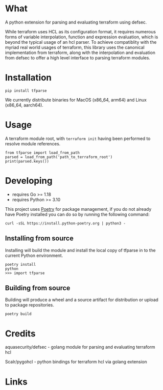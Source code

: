 
# What

A python extension for parsing and evaluating terraform using defsec.

While terraform uses HCL as its configuration format, it requires numerous
forms of variable interpolation, function and expression evaluation, which
is beyond the typical usage of an hcl parser. To achieve compatiblity
with the myriad real world usages of terraform, this library uses the
canonical implementation from terraform, along with the interpolation and evaluation
from defsec to offer a high level interface to parsing terraform modules.

# Installation

```
pip install tfparse
```

We currently distribute binaries for MacOS (x86_64, arm64) and Linux (x86_64, aarch64).


# Usage

A terraform module root, with `terraform init` having been performed to resolve module references.

```
from tfparse import load_from_path
parsed = load_from_path('path_to_terraform_root')
print(parsed.keys())
```

# Developing

- requires Go >= 1.18
- requires Python >= 3.10

This project uses [Poetry][poetry_website] for package management, if you do not already have Poetry installed you can do so by running the following command:

    curl -sSL https://install.python-poetry.org | python3 -



## Installing from source

Installing will build the module and install the local copy of tfparse in to the current Python environment.

```shell
poetry install
python
>>> import tfparse
```

## Building from source

Building will produce a wheel and a source artifact for distribution or upload to package repositories.

```shell
poetry build
```


# Credits

aquasecurity/defsec - golang module for parsing and evaluating terraform hcl

Scalr/pygohcl - python bindings for terraform hcl via golang extension

# Links

[poetry_website]: https://python-poetry.org/